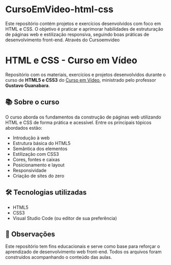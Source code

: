 # CursoEmVideo-html-css
 Este repositório contém projetos e exercícios desenvolvidos com foco em HTML e CSS. O objetivo é praticar e aprimorar habilidades de estruturação de páginas web e estilização responsiva, seguindo boas práticas de desenvolvimento front-end. Através do Cursoemvideo

# HTML e CSS - Curso em Vídeo

Repositório com os materiais, exercícios e projetos desenvolvidos durante o curso de **HTML5 e CSS3** do [Curso em Vídeo](https://www.cursoemvideo.com), ministrado pelo professor **Gustavo Guanabara**.

## 📚 Sobre o curso

O curso aborda os fundamentos da construção de páginas web utilizando HTML e CSS de forma prática e acessível. Entre os principais tópicos abordados estão:

- Introdução à web
- Estrutura básica do HTML5
- Semântica dos elementos
- Estilização com CSS3
- Cores, fontes e caixas
- Posicionamento e layout
- Responsividade
- Criação de sites do zero

## 🛠 Tecnologias utilizadas

- HTML5
- CSS3
- Visual Studio Code (ou editor de sua preferência)

## 📌 Observações

Este repositório tem fins educacionais e serve como base para reforçar o aprendizado de desenvolvimento web front-end. Todos os arquivos foram construídos acompanhando o conteúdo das aulas.

